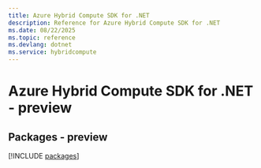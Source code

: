 ```yaml
---
title: Azure Hybrid Compute SDK for .NET
description: Reference for Azure Hybrid Compute SDK for .NET
ms.date: 08/22/2025
ms.topic: reference
ms.devlang: dotnet
ms.service: hybridcompute
---
```

# Azure Hybrid Compute SDK for .NET - preview
## Packages - preview
[!INCLUDE [packages](hybrid-compute-index.md)]